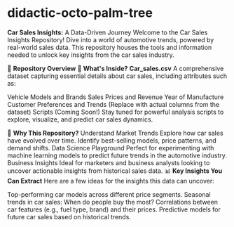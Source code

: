 # didactic-octo-palm-tree
**Car Sales Insights:** A Data-Driven Journey
Welcome to the Car Sales Insights Repository!
Dive into a world of automotive trends, powered by real-world sales data. This repository houses the tools and information needed to unlock key insights from the car sales industry.

📂 **Repository Overview**
🔑 **What's Inside?**
**Car_sales.csv**
A comprehensive dataset capturing essential details about car sales, including attributes such as:

Vehicle Models and Brands
Sales Prices and Revenue
Year of Manufacture
Customer Preferences and Trends
(Replace with actual columns from the dataset)
Scripts (Coming Soon!)
Stay tuned for powerful analysis scripts to explore, visualize, and predict car sales dynamics.

🚀 **Why This Repository?**
Understand Market Trends
Explore how car sales have evolved over time. Identify best-selling models, price patterns, and demand shifts.
Data Science Playground
Perfect for experimenting with machine learning models to predict future trends in the automotive industry.
Business Insights
Ideal for marketers and business analysts looking to uncover actionable insights from historical sales data.
📊 **Key Insights You Can Extract**
Here are a few ideas for the insights this data can uncover:

Top-performing car models across different price segments.
Seasonal trends in car sales: When do people buy the most?
Correlations between car features (e.g., fuel type, brand) and their prices.
Predictive models for future car sales based on historical trends.
